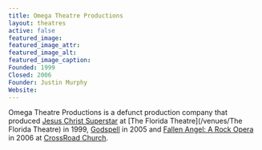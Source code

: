 ```yaml
---
title: Omega Theatre Productions
layout: theatres
active: false
featured_image: 
featured_image_attr:
featured_image_alt:
featured_image_caption:
Founded: 1999
Closed: 2006
Founder: Justin Murphy
Website: 
---
```

Omega Theatre Productions is a defunct production company that produced [Jesus Christ Superstar](/productions/1999_Jesus_Christ_Superstar) at [The Florida Theatre](/venues/The Florida Theatre) in 1999, [Godspell](/productions/2005_Godspell) in 2005 and [Fallen Angel: A Rock Opera](/productions/2006_Fallen_Angel:_A_Rock_Opera) in 2006 at [CrossRoad Church](/venues/CrossRoad_Church). 
